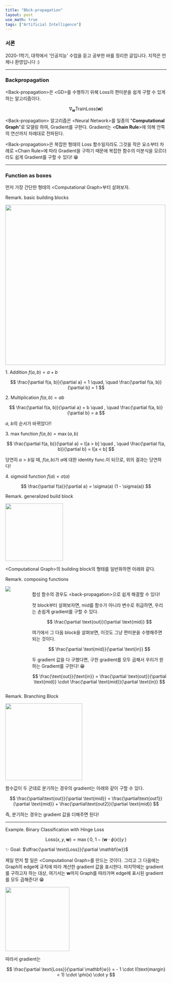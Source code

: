 ```yaml
---
title: "Bbck-propagation"
layout: post
use_math: true
tags: ["Artificial Intelligence"]
---
```


### 서론
2020-1학기, 대학에서 '인공지능' 수업을 듣고 공부한 바를 정리한 글입니다. 지적은 언제나 환영입니다 :)

<hr/>

### Backpropagation

\<Back-propagation\>은 \<GD\>를 수행하기 위해 Loss의 편미분을 쉽게 구할 수 있게 하는 알고리즘이다.

$$
\nabla_\mathbf{w} \text{TrainLoss}(\mathbf{w})
$$

\<Back-propagation\> 알고리즘은 \<Neural Network\>를 일종의 "**Computational Graph**"로 모델링 하여, Gradient를 구한다. Gradient는 \<**Chain Rule**\>에 의해 안쪽의 연산까지 차례대로 전파된다.

\<Back-propagation\>은 복잡한 형태의 Loss 함수일지라도 그것을 작은 요소부터 차례로 \<Chain Rule\>에 따라 Gradient을 구하기 때문에 복잡한 함수의 미분식을 모르더라도 쉽게 Gradient를 구할 수 있다! 😁

<hr/>

### Function as boxes

먼저 가장 간단한 형태의 \<Computational Graph\>부터 살펴보자.

<div class="statement" markdown="1">

<span class="statement-title">Remark.</span> basic building blocks<br>

<div class="img-wrapper">
  <img src="{{ "/images/artificial-intelligence/back-propagation-1.png" | relative_url }}" width="500px">
</div>

1\. Addition $f(a, b) = a+b$

$$
\frac{\partial f(a, b)}{\partial a} = 1 \quad, \quad \frac{\partial f(a, b)}{\partial b} = 1
$$

<div class="light-margin"></div>

2\. Multiplication $f(a, b) = ab$

$$
\frac{\partial f(a, b)}{\partial a} = b \quad , \quad \frac{\partial f(a, b)}{\partial b} = a
$$

$a$, $b$의 순서가 바뀌었다!!

<div class="light-margin"></div>

3\. max function $f(a, b) = \max(a, b)$

$$
\frac{\partial f(a, b)}{\partial a} = I[a > b] \quad , \quad \frac{\partial f(a, b)}{\partial b} = I[a < b]
$$

당연히 $a > b$일 때, $f(a, b)$가 $a$에 대한 identity func.이 되므로, 위의 결과는 당연하다!

<div class="light-margin"></div>

4\. sigmoid function $f(a) = \sigma(a)$

$$
\frac{\partial f(a)}{\partial a} = \sigma(a) (1 - \sigma(a))
$$

</div>

<div class="statement" markdown="1">

<span class="statement-title">Remark.</span> generalized build block<br>

<div class="img-wrapper">
  <img src="{{ "/images/artificial-intelligence/back-propagation-3.png" | relative_url }}" width="180px">
</div>

\<Computational Graph\>의 building block의 형태를 일반화하면 아래와 같다.

</div>

<div class="statement" markdown="1">

<span class="statement-title">Remark.</span> composing functions<br>

<div style="display:flex; justify-content:center;">
  <div style="float:left; width:25%;">
    <img src="{{ "/images/artificial-intelligence/back-propagation-2.png" | relative_url }}">
  </div>
  <div style="margin-left: 20px" markdown="1">

  합성 함수의 경우도 \<back-propagation\>으로 쉽게 해결할 수 있다!

  첫 block부터 살펴보자면, $\text{mid}$를 함수가 아니라 변수로 취급하면, 우리는 손쉽게 gradient를 구할 수 있다. 
  
  $$
  \frac{\partial \text{out}}{\partial \text{mid}}
  $$
  
  여기에서 그 다음 block을 살펴보면, 이것도 그냥 편미분을 수행해주면 되는 것이다. 
  
  $$
  \frac{\partial \text{mid}}{\partial \text{in}}
  $$

  두 gradient 값을 다 구했다면, 구한 gradient를 모두 곱해서 우리가 원하는 Gradient를 구한다! 😁
  
  $$
  \frac{\text{out}}{\text{in}} = \frac{\partial \text{out}}{\partial \text{mid}} \cdot \frac{\partial \text{mid}}{\partial \text{in}}
  $$

  </div>
</div>

</div>

<div class="statement" markdown="1">

<span class="statement-title">Remark.</span> Branching Block<br>

<div class="img-wrapper">
  <img src="{{ "/images/artificial-intelligence/back-propagation-5.png" | relative_url }}" width="240px">
</div>

함수값이 두 군데로 분기하는 경우의 gradient는 아래와 같이 구할 수 있다.

$$
\frac{\partial\text{out}}{\partial \text{mid}} 
= \frac{\partial\text{out1}}{\partial \text{mid}} + \frac{\partial\text{out2}}{\partial \text{mid}}
$$

즉, 분기하는 경우는 gradient 값을 더해주면 된다!

</div>

<hr/>

<div class="example" markdown="1">

<span class="statement-title">Example.</span> Binary Classification with Hinge Loss<br>

$$
\text{Loss}(x, y, \mathbf{w}) 
= \max \left\{\, 0, \; 1 - (\mathbf{w} \cdot \phi(x)) y \, \right\}
$$

✨ Goal: $\dfrac{\partial \text{Loss}}{\partial \mathbf{w}}$

제일 먼저 할 일은 \<Computational Graph\>를 만드는 것이다. 그리고 그 다음에는 Graph의 edge에 규칙에 따라 계산한 gradient 값을 표시한다. 마지막에는 gradient를 구하고자 하는 대상, 여기서는 $\mathbf{w}$까지 Graph를 따라가며 edge에 표시된 gradient를 모두 곱해준다! 😁

<div class="img-wrapper">
  <img src="{{ "/images/artificial-intelligence/back-propagation-4.png" | relative_url }}" width="200px">
</div>

따라서 gradient는

$$
\frac{\partial \text{Loss}}{\partial \mathbf{w}}
= - 1 \cdot I(\text{margin} < 1) \cdot \phi(x) \cdot y
$$

</div>

